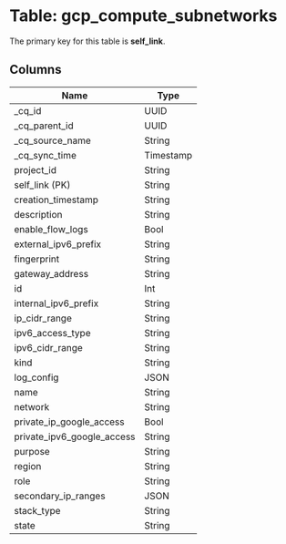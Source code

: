 # Table: gcp_compute_subnetworks



The primary key for this table is **self_link**.


## Columns
| Name          | Type          |
| ------------- | ------------- |
|_cq_id|UUID|
|_cq_parent_id|UUID|
|_cq_source_name|String|
|_cq_sync_time|Timestamp|
|project_id|String|
|self_link (PK)|String|
|creation_timestamp|String|
|description|String|
|enable_flow_logs|Bool|
|external_ipv6_prefix|String|
|fingerprint|String|
|gateway_address|String|
|id|Int|
|internal_ipv6_prefix|String|
|ip_cidr_range|String|
|ipv6_access_type|String|
|ipv6_cidr_range|String|
|kind|String|
|log_config|JSON|
|name|String|
|network|String|
|private_ip_google_access|Bool|
|private_ipv6_google_access|String|
|purpose|String|
|region|String|
|role|String|
|secondary_ip_ranges|JSON|
|stack_type|String|
|state|String|